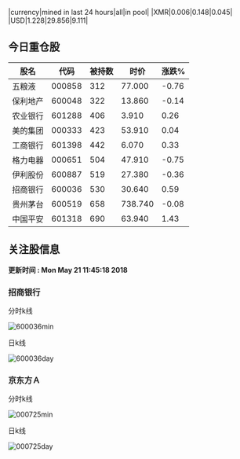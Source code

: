 |currency|mined in last 24 hours|all|in pool|
|XMR|0.006|0.148|0.045|
|USD|1.228|29.856|9.111|

## 今日重仓股 

|股名|代码|被持数|时价|涨跌%|
|---|---|---|---|---|
|五粮液|000858|312|77.000|-0.76|
|保利地产|600048|322|13.860|-0.14|
|农业银行|601288|406|3.910|0.26|
|美的集团|000333|423|53.910|0.04|
|工商银行|601398|442|6.070|0.33|
|格力电器|000651|504|47.910|-0.75|
|伊利股份|600887|519|27.380|-0.36|
|招商银行|600036|530|30.640|0.59|
|贵州茅台|600519|658|738.740|-0.08|
|中国平安|601318|690|63.940|1.43|

## 关注股信息
**更新时间 : Mon May 21 11:45:18 2018**
### 招商银行 
分时k线

![600036min](http://image.sinajs.cn/newchart/min/n/sh600036.gif)

日k线

![600036day](http://image.sinajs.cn/newchart/daily/n/sh600036.gif)

### 京东方Ａ 
分时k线

![000725min](http://image.sinajs.cn/newchart/min/n/sz000725.gif)

日k线

![000725day](http://image.sinajs.cn/newchart/daily/n/sz000725.gif)
